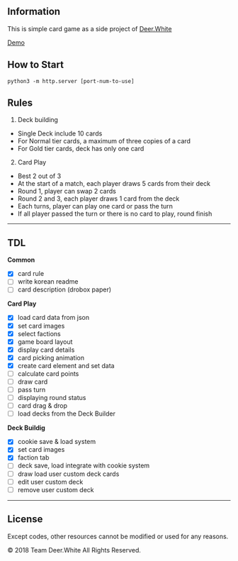 ## Information
This is simple card game as a side project of [Deer.White](https://www.instagram.com/project_deerwhite)

[Demo](https://godori.github.io/dwcard/gwent.html)


## How to Start
 ```python3 -m http.server [port-num-to-use]```
 
## Rules
1. Deck building
- Single Deck include 10 cards
- For Normal tier cards, a maximum of three copies of a card
- For Gold tier cards, deck has only one card

2. Card Play
- Best 2 out of 3
- At the start of a match, each player draws 5 cards from their deck
- Round 1, player can swap 2 cards
- Round 2 and 3, each player draws 1 card from the deck
- Each turns, player can play one card or pass the turn
- If all player passed the turn or there is no card to play, round finish

 ---
 
## TDL

__Common__
- [x] card rule
- [ ] write korean readme
- [ ] card description (drobox paper)

__Card Play__
- [x] load card data from json
- [x] set card images
- [x] select factions
- [x] game board layout
- [x] display card details
- [x] card picking animation
- [x] create card element and set data
- [ ] calculate card points
- [ ] draw card
- [ ] pass turn
- [ ] displaying round status
- [ ] card drag & drop
- [ ] load decks from the Deck Builder

__Deck Buildig__
- [x] cookie save & load system
- [x] set card images
- [x] faction tab
- [ ] deck save, load integrate with cookie system
- [ ] draw load user custom deck cards
- [ ] edit user custom deck
- [ ] remove user custom deck

---
## License
Except codes, other resources cannot be modified or used for any reasons.

© 2018 Team Deer.White All Rights Reserved.
